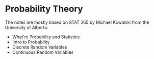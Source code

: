 # Probability Theory

The notes are mostly based on STAT 265 by Michael Kowalski from the University of Alberta.

- What're Probability and Statistics
- Intro to Probability
- Discrete Random Variables
- Continuous Random Variables
